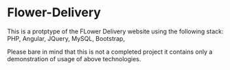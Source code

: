 # Flower-Delivery

This is a protptype of the FLower Delivery website using the following stack: 
PHP,
Angular,
JQuery,
MySQL,
Bootstrap,

Please bare in mind that this is not a completed project it contains only a demonstration of usage of above technologies.

